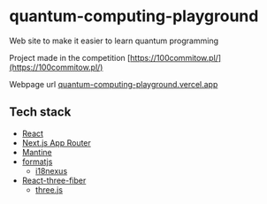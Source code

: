 # quantum-computing-playground
Web site to make it easier to learn quantum programming

Project made in the competition [https://100commitow.pl/](https://100commitow.pl/)

Webpage url [quantum-computing-playground.vercel.app](https://quantum-computing-playground.vercel.app)

## Tech stack

- [React](https://react.dev/learn)
- [Next.js App Router](https://nextjs.org/docs/app)
- [Mantine](https://mantine.dev/getting-started/)
- [formatjs](https://formatjs.io/docs/getting-started/installation/)
    - [i18nexus](https://app.i18nexus.com/)
- [React-three-fiber](https://docs.pmnd.rs/react-three-fiber/getting-started/introduction)
    - [three.js](https://threejs.org/docs/#manual/en/introduction/Installation)